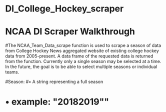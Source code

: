 # DI_College_Hockey_scraper
 
# NCAA DI Scraper Walkthrough
#The NCAA_Team_Data_scrape function is used to scrape a season of data from College Hockey News aggregated website of existing college hockey data from 2005-present. A data frame of the requested data is returned from the function. Currently only a single season may be selected at a time. In the future, the goal is to be able to select multiple seasons or individual teams. 


#Season:
#• A string representing a full season
#   •	  example: "20182019""
